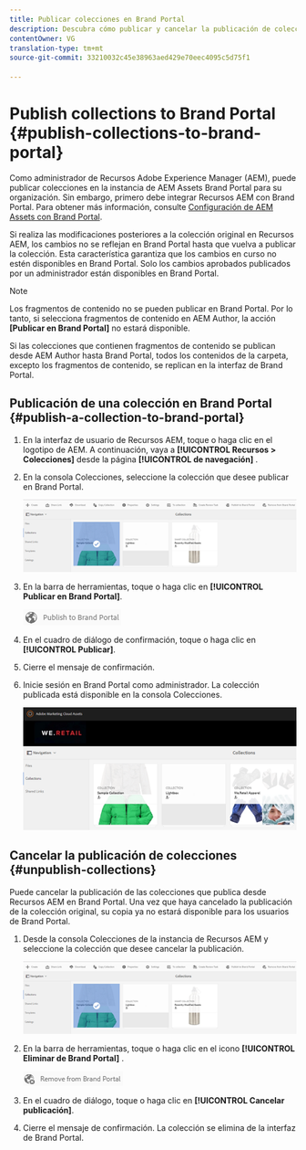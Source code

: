 ```yaml
---
title: Publicar colecciones en Brand Portal
description: Descubra cómo publicar y cancelar la publicación de colecciones en Brand Portal.
contentOwner: VG
translation-type: tm+mt
source-git-commit: 33210032c45e38963aed429e70eec4095c5d75f1

---
```



# Publish collections to Brand Portal {#publish-collections-to-brand-portal}

Como administrador de Recursos Adobe Experience Manager (AEM), puede publicar colecciones en la instancia de AEM Assets Brand Portal para su organización. Sin embargo, primero debe integrar Recursos AEM con Brand Portal. Para obtener más información, consulte [Configuración de AEM Assets con Brand Portal](configure-aem-assets-with-brand-portal.md).

Si realiza las modificaciones posteriores a la colección original en Recursos AEM, los cambios no se reflejan en Brand Portal hasta que vuelva a publicar la colección. Esta característica garantiza que los cambios en curso no estén disponibles en Brand Portal. Solo los cambios aprobados publicados por un administrador están disponibles en Brand Portal.

>[!NOTE]
>
>Los fragmentos de contenido no se pueden publicar en Brand Portal. Por lo tanto, si selecciona fragmentos de contenido en AEM Author, la acción **[Publicar en Brand Portal]** no estará disponible.
>
>Si las colecciones que contienen fragmentos de contenido se publican desde AEM Author hasta Brand Portal, todos los contenidos de la carpeta, excepto los fragmentos de contenido, se replican en la interfaz de Brand Portal.

## Publicación de una colección en Brand Portal {#publish-a-collection-to-brand-portal}

1. En la interfaz de usuario de Recursos AEM, toque o haga clic en el logotipo de AEM. A continuación, vaya a **[!UICONTROL Recursos > Colecciones]** desde la página **[!UICONTROL de navegación]** .
2. En la consola Colecciones, seleccione la colección que desee publicar en Brand Portal.

   ![select_collection](assets/select_collection.png)

3. En la barra de herramientas, toque o haga clic en **[!UICONTROL Publicar en Brand Portal]**.

   ![publish_to_bp_icon](assets/publish_to_bp_icon.png)

4. En el cuadro de diálogo de confirmación, toque o haga clic en **[!UICONTROL Publicar]**.
5. Cierre el mensaje de confirmación.
6. Inicie sesión en Brand Portal como administrador. La colección publicada está disponible en la consola Colecciones.

   ![publish_collection](assets/published_collection.png)

## Cancelar la publicación de colecciones {#unpublish-collections}

Puede cancelar la publicación de las colecciones que publica desde Recursos AEM en Brand Portal. Una vez que haya cancelado la publicación de la colección original, su copia ya no estará disponible para los usuarios de Brand Portal.

1. Desde la consola Colecciones de la instancia de Recursos AEM y seleccione la colección que desee cancelar la publicación.

   ![select_collection-1](assets/select_collection-1.png)

2. En la barra de herramientas, toque o haga clic en el icono **[!UICONTROL Eliminar de Brand Portal]** .

   ![remove_from_bp_icon](assets/remove_from_bp_icon.png)

3. En el cuadro de diálogo, toque o haga clic en **[!UICONTROL Cancelar publicación]**.
4. Cierre el mensaje de confirmación. La colección se elimina de la interfaz de Brand Portal.
